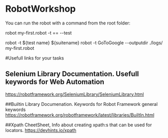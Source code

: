 # RobotWorkshop

You can run the robot with a command from the root folder: 

robot  my-first.robot
-t == --test


robot -t  ${test name} ${suitename}
robot -t GoToGoogle --outputdir ./logs/  my-first.robot



#Usefull links for your tasks

## Selenium Library Documentation. Usefull keywords for Web Automation
https://robotframework.org/SeleniumLibrary/SeleniumLibrary.html

##Builtin Library Documenation. Keywords for Robot Framework general keywords
https://robotframework.org/robotframework/latest/libraries/BuiltIn.html

##Xpath CheetSheet, Info about creating xpath:s that can be used for locators. 
https://devhints.io/xpath
